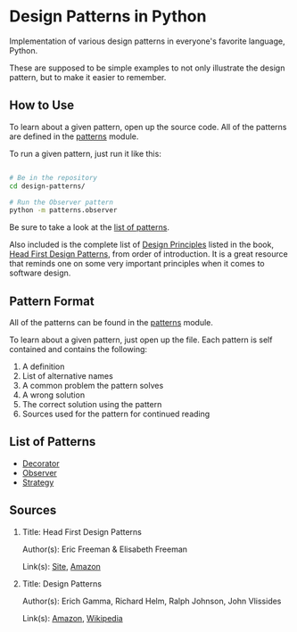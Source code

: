 Design Patterns in Python
=========================

Implementation of various design patterns in everyone's favorite language,
Python.

These are supposed to be simple examples to not only illustrate the design
pattern, but to make it easier to remember.

How to Use
----------

To learn about a given pattern, open up the source code. All of the patterns are
defined in the [patterns][patterns] module.

To run a given pattern, just run it like this:

```bash

# Be in the repository
cd design-patterns/

# Run the Observer pattern
python -m patterns.observer

```

Be sure to take a look at the [list of patterns][list].

Also included is the complete list of [Design Principles][principles] listed in
the book, [Head First Design Patterns][hfdp], from order of introduction. It is
a great resource that reminds one on some very important principles when it
comes to software design.


Pattern Format
--------------

All of the patterns can be found in the [patterns][patterns] module.

To learn about a given pattern, just open up the file. Each pattern is self
contained and contains the following:

1. A definition
2. List of alternative names
3. A common problem the pattern solves
4. A wrong solution
5. The correct solution using the pattern
6. Sources used for the pattern for continued reading

List of Patterns
----------------

* [Decorator](https://github.com/jdavis/design-patterns/blob/master/patterns/decorator.py)
* [Observer](https://github.com/jdavis/design-patterns/blob/master/patterns/observer.py)
* [Strategy](https://github.com/jdavis/design-patterns/blob/master/patterns/strategy.py)

Sources
-------
 1. Title: Head First Design Patterns
 
    Author(s): Eric Freeman & Elisabeth Freeman
    
    Link(s): [Site][hfdp], [Amazon][hfdpa]  
  

 2. Title: Design Patterns
 
    Author(s): Erich Gamma, Richard Helm, Ralph Johnson, John Vlissides
    
    Link(s): [Amazon][GoFA], [Wikipedia][GoFW]


[GoFA]: http://amzn.com/0201633612
[GoFW]: http://en.wikipedia.org/wiki/Design_Patterns
[list]: https://github.com/jdavis/design-patterns#list-of-patterns
[hfdp]: http://www.headfirstlabs.com/books/hfdp/
[hfdpa]: http://amzn.com/0596007124
[patterns]: https://github.com/jdavis/design-patterns/blob/master/patterns/
[principles]: https://github.com/jdavis/design-patterns/blob/master/PRINCIPLES.md
